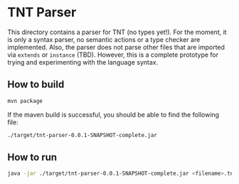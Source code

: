 # TNT Parser

This directory contains a parser for TNT (no types yet!).  For the moment, it
is only a syntax parser, no semantic actions or a type checker are implemented.
Also, the parser does not parse other files that are imported via `extends` or
`instance` (TBD). However, this is a complete prototype for trying and
experimenting with the language syntax.

## How to build

```sh
mvn package
```

If the maven build is successful, you should be able to find the following file:

```sh
./target/tnt-parser-0.0.1-SNAPSHOT-complete.jar
```

## How to run

```sh
java -jar ./target/tnt-parser-0.0.1-SNAPSHOT-complete.jar <filename>.tnt
```

